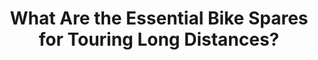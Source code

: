 ---
layout: community
category: community
title: "What Are the Essential Bike Spares for Touring Long Distances?"
description: " I’m planning our first big tour for next year (7 - 8,000 km) and hoping to keep our gear as light as possible. But specifically what bike spares do people generally consider essential?  "
isTopLevel: false
isSingleLevel: false
isArticle: false
datePublished: 2022-09-19 19:07:00 +0300
dateModified: 2022-09-19 19:07:00 +0300
published: false
---
